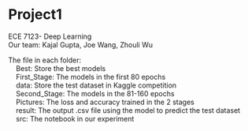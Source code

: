 # Project1
ECE 7123- Deep Learning  
Our team: Kajal Gupta, Joe Wang, Zhouli Wu  

The file in each folder:  
&nbsp;&nbsp;&nbsp;&nbsp;Best:  Store the best models    
&nbsp;&nbsp;&nbsp;&nbsp;First_Stage:  The models in the first 80 epochs  
&nbsp;&nbsp;&nbsp;&nbsp;data:  Store the test dataset in Kaggle competition  
&nbsp;&nbsp;&nbsp;&nbsp;Second_Stage:  The models in the 81-160 epochs  
&nbsp;&nbsp;&nbsp;&nbsp;Pictures: The loss and accuracy trained in the 2 stages  
&nbsp;&nbsp;&nbsp;&nbsp;result:  The output .csv file using the model to predict the test dataset  
&nbsp;&nbsp;&nbsp;&nbsp;src: The notebook in our experiment  
